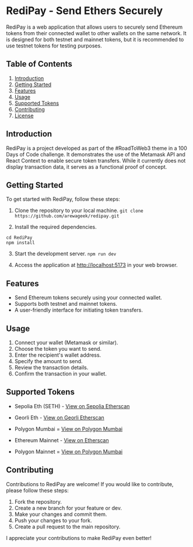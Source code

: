 # RediPay - Send Ethers Securely

RediPay is a web application that allows users to securely send Ethereum tokens from their connected wallet to other wallets on the same network. It is designed for both testnet and mainnet tokens, but it is recommended to use testnet tokens for testing purposes.

## Table of Contents

1. [Introduction](#introduction)
2. [Getting Started](#getting-started)
3. [Features](#features)
4. [Usage](#usage)
5. [Supported Tokens](#supported-tokens)
6. [Contributing](#contributing)
7. [License](#license)

## Introduction

RediPay is a project developed as part of the #RoadToWeb3 theme in a 100 Days of Code challenge. It demonstrates the use of the Metamask API and React Context to enable secure token transfers. While it currently does not display transaction data, it serves as a functional proof of concept.

## Getting Started

To get started with RediPay, follow these steps:

1. Clone the repository to your local machine.
```git clone https://github.com/arewageek/redipay.git```


2. Install the required dependencies.
```
cd RediPay
npm install
```


3. Start the development server.
```npm run dev```


4. Access the application at [http://localhost:5173](http://localhost:5173) in your web browser.

## Features

- Send Ethereum tokens securely using your connected wallet.
- Supports both testnet and mainnet tokens.
- A user-friendly interface for initiating token transfers.

## Usage

1. Connect your wallet (Metamask or similar).
2. Choose the token you want to send.
3. Enter the recipient's wallet address.
4. Specify the amount to send.
5. Review the transaction details.
6. Confirm the transaction in your wallet.

## Supported Tokens

- Sepolia Eth (SETH) - [View on Sepolia Etherscan](https://sepolia.etherscan.io/token/yourtokenaddress)
- Georli Eth - [View on Georli Etherscan](https://georli.etherscan.io/token/yourtokenaddress)
- Polygon Mumbai = [View on Polygon Mumbai](https://mumbai.polygonscan.com/yourtokenaddress)

- Ethereum Mainnet - [View on Etherscan](https://etherscan.io/token/yourtokenaddress)
- Polygon Mainnet = [View on Polygon Mumbai](https://polygonscan.com/yourtokenaddress)

## Contributing

Contributions to RediPay are welcome! If you would like to contribute, please follow these steps:

1. Fork the repository.
2. Create a new branch for your feature or dev.
3. Make your changes and commit them.
4. Push your changes to your fork.
5. Create a pull request to the main repository.

I appreciate your contributions to make RediPay even better!